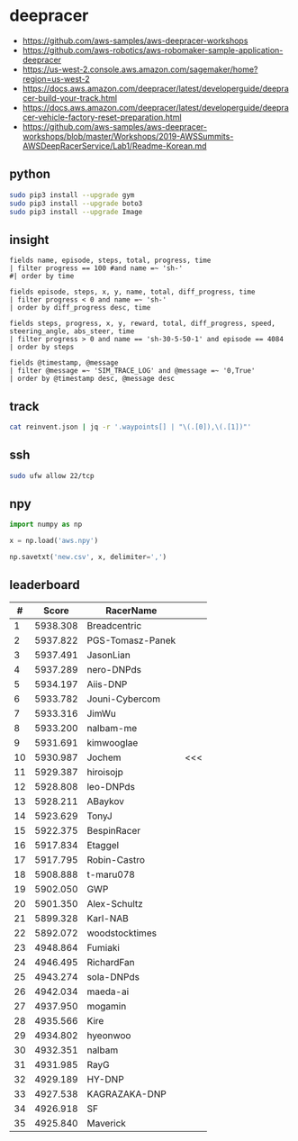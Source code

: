 # deepracer

* <https://github.com/aws-samples/aws-deepracer-workshops>
* <https://github.com/aws-robotics/aws-robomaker-sample-application-deepracer>
* <https://us-west-2.console.aws.amazon.com/sagemaker/home?region=us-west-2>
* <https://docs.aws.amazon.com/deepracer/latest/developerguide/deepracer-build-your-track.html>
* <https://docs.aws.amazon.com/deepracer/latest/developerguide/deepracer-vehicle-factory-reset-preparation.html>
* <https://github.com/aws-samples/aws-deepracer-workshops/blob/master/Workshops/2019-AWSSummits-AWSDeepRacerService/Lab1/Readme-Korean.md>

## python

```bash
sudo pip3 install --upgrade gym
sudo pip3 install --upgrade boto3
sudo pip3 install --upgrade Image
```

## insight

```
fields name, episode, steps, total, progress, time
| filter progress == 100 #and name =~ 'sh-'
#| order by time

fields episode, steps, x, y, name, total, diff_progress, time
| filter progress < 0 and name =~ 'sh-'
| order by diff_progress desc, time

fields steps, progress, x, y, reward, total, diff_progress, speed, steering_angle, abs_steer, time
| filter progress > 0 and name == 'sh-30-5-50-1' and episode == 4084
| order by steps

fields @timestamp, @message
| filter @message =~ 'SIM_TRACE_LOG' and @message =~ '0,True'
| order by @timestamp desc, @message desc
```

## track

```bash
cat reinvent.json | jq -r '.waypoints[] | "\(.[0]),\(.[1])"'
```

## ssh

```bash
sudo ufw allow 22/tcp
```

## npy

```python
import numpy as np

x = np.load('aws.npy')

np.savetxt('new.csv', x, delimiter=',')
```

## leaderboard

<!-- leaderboard -->
| # | Score | RacerName |   |
| - | ----- | --------- | - |
| 1 | 5938.308 | Breadcentric | |
| 2 | 5937.822 | PGS-Tomasz-Panek | |
| 3 | 5937.491 | JasonLian | |
| 4 | 5937.289 | nero-DNPds | |
| 5 | 5934.197 | Aiis-DNP | |
| 6 | 5933.782 | Jouni-Cybercom | |
| 7 | 5933.316 | JimWu | |
| 8 | 5933.200 | nalbam-me | |
| 9 | 5931.691 | kimwooglae | |
| 10 | 5930.987 | Jochem | <<< |
| 11 | 5929.387 | hiroisojp | |
| 12 | 5928.808 | leo-DNPds | |
| 13 | 5928.211 | ABaykov | |
| 14 | 5923.629 | TonyJ | |
| 15 | 5922.375 | BespinRacer | |
| 16 | 5917.834 | Etaggel | |
| 17 | 5917.795 | Robin-Castro | |
| 18 | 5908.888 | t-maru078 | |
| 19 | 5902.050 | GWP | |
| 20 | 5901.350 | Alex-Schultz | |
| 21 | 5899.328 | Karl-NAB | |
| 22 | 5892.072 | woodstocktimes | |
| 23 | 4948.864 | Fumiaki | |
| 24 | 4946.495 | RichardFan | |
| 25 | 4943.274 | sola-DNPds | |
| 26 | 4942.034 | maeda-ai | |
| 27 | 4937.950 | mogamin | |
| 28 | 4935.566 | Kire | |
| 29 | 4934.802 | hyeonwoo | |
| 30 | 4932.351 | nalbam | |
| 31 | 4931.985 | RayG | |
| 32 | 4929.189 | HY-DNP | |
| 33 | 4927.538 | KAGRAZAKA-DNP | |
| 34 | 4926.918 | SF | |
| 35 | 4925.840 | Maverick | |

